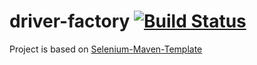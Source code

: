 # driver-factory  [![Build Status](https://travis-ci.com/iljapavlovs/driver-factory.svg?branch=master)](https://travis-ci.com/iljapavlovs/driver-factory)

Project is based on [Selenium-Maven-Template](https://github.com/Ardesco/Selenium-Maven-Template)


